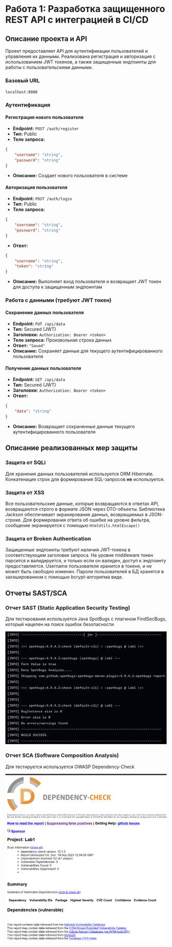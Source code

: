 # Работа 1: Разработка защищенного REST API с интеграцией в CI/CD

## Описание проекта и API

Проект предоставляет API для аутентификации пользователей и управления их данными. Реализована регистрация и авторизация с использованием JWT токенов, а также защищенные эндпоинты для работы с пользовательскими данными.

### Базовый URL
`localhost:8080`

### Аутентификация

#### Регистрация нового пользователя
- **Endpoint:** `POST /auth/register`
- **Тип:** Public
- **Тело запроса:**
```json
{
    "username": "string",
    "password": "string"
}
```
- **Описание:** Создает нового пользователя в системе

#### Авторизация пользователя
- **Endpoint:** `POST /auth/login`
- **Тип:** Public
- **Тело запроса:**
```json
{
    "username": "string",
    "password": "string"
}
```
- **Ответ:**
```json
{
    "username": "string",
    "token": "string"
}
```
- **Описание:** Выполняет вход пользователя и возвращает JWT токен для доступа к защищенным эндпоинтам

### Работа с данными (требуют JWT токен)

#### Сохранение данных пользователя
- **Endpoint:** `PUT /api/data`
- **Тип:** Secured (JWT)
- **Заголовки:** `Authorization: Bearer <token>`
- **Тело запроса:** Произвольная строка данных
- **Ответ:** `"Saved"`
- **Описание:** Сохраняет данные для текущего аутентифицированного пользователя

#### Получение данных пользователя
- **Endpoint:** `GET /api/data`
- **Тип:** Secured (JWT)
- **Заголовки:** `Authorization: Bearer <token>`
- **Ответ:**
```json
{
    "data": "string"
}
```
- **Описание:** Возвращает сохраненные данные текущего аутентифицированного пользователя

## Описание реализованных мер защиты

### Защита от SQLi

Для хранения данных пользователей используется ORM Hibernate.
Конкатенация строк для формирования SQL-запросов **не** используется.

### Защита от XSS

Все пользовательские данные, которые возвращаются в ответах API, возвращаются строго в формате JSON через DTO-объекты.
Библиотека Jackson обеспечивает экранирование данных, возвращаемых в JSON-строке.
Для формирования ответа об ошибке на уровне фильтра, сообщение экранируется с помощью `HtmlUtils.htmlEscape()`

### Защита от Broken Authentication

Защищенные эндпоинты требуют наличия JWT-токена в соответствующем заголовке запроса.
На уровне middleware токен парсится и валидируется, и только если он валиден, доступ к эндпоинту предоставляется.
Username пользователя хранится в токене, и не может быть свободно изменен.
Пароли пользователей в БД хранятся в захэшированном с помощью bcrypt-алгоритма виде.

## Отчеты SAST/SCA

### Отчет SAST (Static Application Security Testing)

Для тестирования используется Java SpotBugs с плагином FindSecBugs, который нацелен на поиск ошибок безопасности

![SpotBugs report](img/img.png)

### Отчет SCA (Software Composition Analysis)

Для тестируется используется OWASP Dependency-Check

![OWASP report](img/img_1.png)
